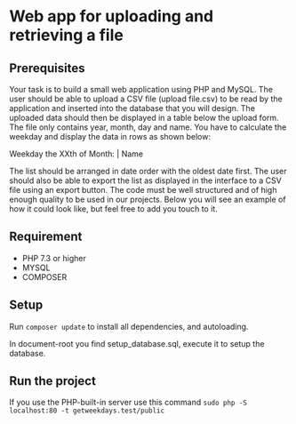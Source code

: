 # Web app for uploading and retrieving a file

## Prerequisites   

Your task is to build a small web application using PHP and MySQL. The user should be able to upload a CSV file (upload file.csv) to be read by the application and inserted into the database that you will design.
The uploaded data should then be displayed in a table below the upload form. The file only contains year, month, day and name. You have to calculate the weekday and display the data in rows as shown below:

Weekday the XXth of Month:  | Name


The list should be arranged in date order with the oldest date first.
The user should also be able to export the list as displayed in the interface to a CSV file using an export button.
The code must be well structured and of high enough quality to be used in our projects. Below you will see an example of how it could look like, but feel free to add you touch to it.


## Requirement

* PHP 7.3 or higher
* MYSQL
* COMPOSER

## Setup

Run `composer update` to install all dependencies, and autoloading.

In document-root you find setup_database.sql, execute it to setup the database.

## Run the project

If you use the PHP-built-in server use this command `sudo php -S localhost:80 -t getweekdays.test/public`
 
